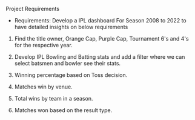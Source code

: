 Project Requirements

* Requirements: Develop a IPL dashboard For Season 2008 to 2022 to have detailed insights on below requirements

1. Find the title owner, Orange Cap, Purple Cap, Tournament 6's and 4's for the respective year.

2. Develop IPL Bowling and Batting stats and add a filter where we can select batsmen and bowler see their stats.

3. Winning percentage based on Toss decision.

4. Matches win by venue.

5. Total wins by team in a season.

6. Matches won based on the result type.
